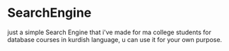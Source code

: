 # SearchEngine
just a simple Search Engine that i've made for ma college students for database courses in kurdish language, u can use it for your own purpose.

